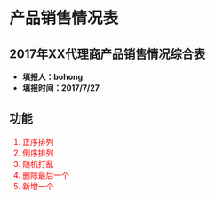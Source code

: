 # 产品销售情况表
## 2017年XX代理商产品销售情况综合表
- <b>填报人：bohong</b>
- <b>填报时间：2017/7/27</b>

## 功能
<ol>
<li style="color:red;"> 正序排列 </li>
<li style="color:red;"> 倒序排列 </li>
<li style="color:red;"> 随机打乱 </li>
<li style="color:red;"> 删除最后一个 </li>
<li style="color:red;"> 新增一个 </li>
</ol>